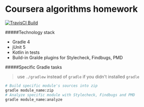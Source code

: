 Coursera algorithms homework
=============
[![TravisCI Build](https://travis-ci.org/hiper2d/spring-kotlin-angular-demo.svg)](https://travis-ci.org/hiper2d/coursera-algorithms)

#####Technology stack
* Gradle 4
* jUnit 5
* Kotlin in tests
* Build-in Gralde plugins for Stylecheck, Findbugs, PMD

#####Specific Gradle tasks
> use `./gradlew` instead of `gradle` if you didn't installed `gradle`
```bash
# Build specific module's sources into zip
gradle module_name:zip
# Analyze specific module with Stylecheck, Findbugs and PMD
gradle module_name:analyze